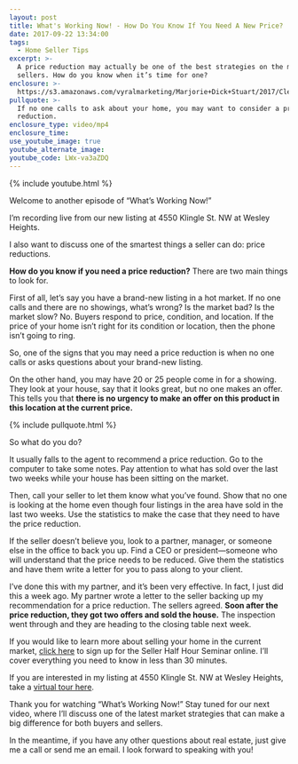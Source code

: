 ```yaml
---
layout: post
title: What's Working Now! - How Do You Know If You Need A New Price?
date: 2017-09-22 13:34:00
tags:
  - Home Seller Tips
excerpt: >-
  A price reduction may actually be one of the best strategies on the market for
  sellers. How do you know when it’s time for one?
enclosure: >-
  https://s3.amazonaws.com/vyralmarketing/Marjorie+Dick+Stuart/2017/Cleveland+Park+Real+Estate-+Price+Reductions.mp4
pullquote: >-
  If no one calls to ask about your home, you may want to consider a price
  reduction.
enclosure_type: video/mp4
enclosure_time:
use_youtube_image: true
youtube_alternate_image:
youtube_code: LWx-va3aZDQ
---
```



{% include youtube.html %}

Welcome to another episode of “What’s Working Now!”&nbsp;

I’m recording live from our new listing at 4550 Klingle St. NW at Wesley Heights.&nbsp;

I also want to discuss one of the smartest things a seller can do: price reductions. &nbsp;

**How do you know if you need a price reduction?** There are two main things to look for.&nbsp;

First of all, let’s say you have a brand-new listing in a hot market. If no one calls and there are no showings, what’s wrong? Is the market bad? Is the market slow? No. Buyers respond to price, condition, and location. If the price of your home isn’t right for its condition or location, then the phone isn’t going to ring.&nbsp;

So, one of the signs that you may need a price reduction is when no one calls or asks questions about your brand-new listing.&nbsp;

On the other hand, you may have 20 or 25 people come in for a showing. They look at your house, say that it looks great, but no one makes an offer. This tells you that **there is no urgency to make an offer on this product in this location at the current price.**&nbsp;

{% include pullquote.html %}

So what do you do? &nbsp;

It usually falls to the agent to recommend a price reduction. Go to the computer to take some notes. Pay attention to what has sold over the last two weeks while your house has been sitting on the market.&nbsp;

Then, call your seller to let them know what you’ve found. Show that no one is looking at the home even though four listings in the area have sold in the last two weeks. Use the statistics to make the case that they need to have the price reduction.&nbsp;

If the seller doesn’t believe you, look to a partner, manager, or someone else in the office to back you up. Find a CEO or president—someone who will understand that the price needs to be reduced. Give them the statistics and have them write a letter for you to pass along to your client.&nbsp;

I’ve done this with my partner, and it’s been very effective. In fact, I just did this a week ago. My partner wrote a letter to the seller backing up my recommendation for a price reduction. The sellers agreed. **Soon after the price reduction, they got two offers and sold the house.** The inspection went through and they are heading to the closing table next week.&nbsp;

If you would like to learn more about selling your home in the current market, [click here](www.homesellerhalfhour.tv) to sign up for the Seller Half Hour Seminar online. I’ll cover everything you need to know in less than 30 minutes.&nbsp;

If you are interested in my listing at 4550 Klingle St. NW at Wesley Heights, take a [virtual tour here](www.4550Klingle.com).&nbsp;

Thank you for watching “What’s Working Now!” Stay tuned for our next video, where I’ll discuss one of the latest market strategies that can make a big difference for both buyers and sellers.&nbsp;

In the meantime, if you have any other questions about real estate, just give me a call or send me an email. I look forward to speaking with you!